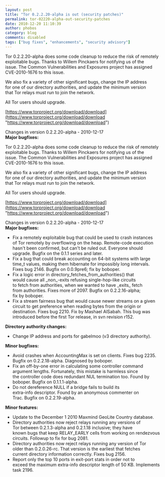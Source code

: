 ```yaml
---
layout: post
title: "Tor 0.2.2.20-alpha is out (security patches)"
permalink: tor-02220-alpha-out-security-patches
date: 2010-12-20 11:10:39
author: phobos
category: blog
comments: disabled
tags: ["bug fixes", "enhancements", "security advisory"]
---
```


Tor 0.2.2.20-alpha does some code cleanup to reduce the risk of remotely  
 exploitable bugs. Thanks to Willem Pinckaers for notifying us of the  
 issue. The Common Vulnerabilities and Exposures project has assigned  
 CVE-2010-1676 to this issue.

We also fix a variety of other significant bugs, change the IP address  
 for one of our directory authorities, and update the minimum version  
 that Tor relays must run to join the network.

All Tor users should upgrade.

[https://www.torproject.org/download/download](https://www.torproject.org/download/download "https://www.torproject.org/download/download")

Changes in version 0.2.2.20-alpha - 2010-12-17  
 **Major bugfixes:**

<!-- more -->

Tor 0.2.2.20-alpha does some code cleanup to reduce the risk of remotely  
 exploitable bugs. Thanks to Willem Pinckaers for notifying us of the  
 issue. The Common Vulnerabilities and Exposures project has assigned  
 CVE-2010-1676 to this issue.

We also fix a variety of other significant bugs, change the IP address  
 for one of our directory authorities, and update the minimum version  
 that Tor relays must run to join the network.

All Tor users should upgrade.

[https://www.torproject.org/download/download](https://www.torproject.org/download/download "https://www.torproject.org/download/download")

Changes in version 0.2.2.20-alpha - 2010-12-17  
 **Major bugfixes:**

-   Fix a remotely exploitable bug that could be used to crash instances  
     of Tor remotely by overflowing on the heap. Remote-code execution  
     hasn't been confirmed, but can't be ruled out. Everyone should  
     upgrade. Bugfix on the 0.1.1 series and later.
-   Fix a bug that could break accounting on 64-bit systems with large  
     time\_t values, making them hibernate for impossibly long intervals.  
     Fixes bug 2146. Bugfix on 0.0.9pre6; fix by boboper.
-   Fix a logic error in directory\_fetches\_from\_authorities() that  
     would cause all \_non\_-exits refusing single-hop-like circuits  
     to fetch from authorities, when we wanted to have \_exits\_ fetch  
     from authorities. Fixes more of 2097. Bugfix on 0.2.2.16-alpha;  
     fix by boboper.
-   Fix a stream fairness bug that would cause newer streams on a given  
     circuit to get preference when reading bytes from the origin or  
     destination. Fixes bug 2210. Fix by Mashael AlSabah. This bug was  
     introduced before the first Tor release, in svn revision r152.

**Directory authority changes:**

-   Change IP address and ports for gabelmoo (v3 directory authority).

**Minor bugfixes:**

-   Avoid crashes when AccountingMax is set on clients. Fixes bug 2235.  
     Bugfix on 0.2.2.18-alpha. Diagnosed by boboper.
-   Fix an off-by-one error in calculating some controller command  
     argument lengths. Fortunately, this mistake is harmless since  
     the controller code does redundant NUL termination too. Found by  
     boboper. Bugfix on 0.1.1.1-alpha.
-   Do not dereference NULL if a bridge fails to build its  
     extra-info descriptor. Found by an anonymous commenter on  
     Trac. Bugfix on 0.2.2.19-alpha.

**Minor features:**

-   Update to the December 1 2010 Maxmind GeoLite Country database.
-   Directory authorities now reject relays running any versions of  
     Tor between 0.2.1.3-alpha and 0.2.1.18 inclusive; they have  
     known bugs that keep RELAY\_EARLY cells from working on rendezvous  
     circuits. Followup to fix for bug 2081.
-   Directory authorities now reject relays running any version of Tor  
     older than 0.2.0.26-rc. That version is the earliest that fetches  
     current directory information correctly. Fixes bug 2156.
-   Report only the top 10 ports in exit-port stats in order not to  
     exceed the maximum extra-info descriptor length of 50 KB. Implements  
     task 2196.

